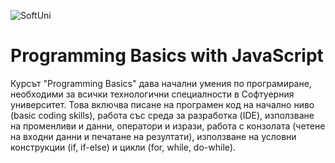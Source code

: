 ![SoftUni](https://encrypted-tbn0.gstatic.com/images?q=tbn:ANd9GcTGv8lCeUR-D2A7hlAN4c9DNJJQsmW18ZbYzGpkc10SD6h6nvo0)

# Programming Basics with JavaScript

Курсът "Programming Basics" дава начални умения по програмиране, необходими за всички технологични специалности в Софтуерния университет. Това включва писане на програмен код на начално ниво (basic coding skills), работа със среда за разработка (IDE), използване на променливи и данни, оператори и изрази, работа с конзолата (четене на входни данни и печатане на резултати), използване на условни конструкции (if, if-else) и цикли (for, while, do-while).
